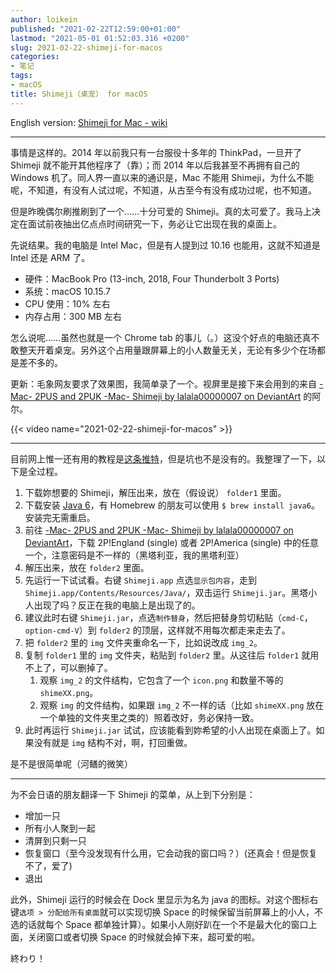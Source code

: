 ```yaml
---
author: loikein
published: "2021-02-22T12:59:00+01:00"
lastmod: "2021-05-01 01:52:03.316 +0200"
slug: 2021-02-22-shimeji-for-macos
categories:
- 笔记
tags:
- macOS
title: Shimeji（桌宠） for macOS
---
```

English version: [Shimeji for Mac - wiki](https://wiki.loikein.one/computer/other-software/shimeji-for-mac)  

***

事情是这样的。2014 年以前我只有一台服役十多年的 ThinkPad，一旦开了 Shimeji 就不能开其他程序了（靠）；而 2014 年以后我甚至不再拥有自己的 Windows 机了。同人界一直以来的通识是，Mac 不能用 Shimeji，为什么不能呢，不知道，有没有人试过呢，不知道，从古至今有没有成功过呢，也不知道。

但是昨晚偶尔刷推刷到了一个……十分可爱的 Shimeji。真的太可爱了。我马上决定在面试前夜抽出亿点点时间研究一下，务必让它出现在我的桌面上。

先说结果。我的电脑是 Intel Mac，但是有人提到过 10.16 也能用，这就不知道是 Intel 还是 ARM 了。

-   硬件：MacBook Pro (13-inch, 2018, Four Thunderbolt 3 Ports)
-   系统：macOS 10.15.7
-   CPU 使用：10% 左右
-   内存占用：300 MB 左右

怎么说呢……虽然也就是一个 Chrome tab 的事儿（。）这没个好点的电脑还真不敢整天开着桌宠。另外这个占用量跟屏幕上的小人数量无关，无论有多少个在场都是差不多的。

更新：毛象网友要求了效果图，我简单录了一个。视屏里是接下来会用到的来自 [-Mac- 2PUS and 2PUK -Mac- Shimeji by lalala00000007 on DeviantArt](https://www.deviantart.com/lalala00000007/art/Mac-2PUS-and-2PUK-Mac-Shimeji-360524267) 的阿尔。

{{< video name="2021-02-22-shimeji-for-macos" >}}

***

目前网上惟一还有用的教程是[这条推特](https://twitter.com/zkdlsoo/status/986176637946359808?s=20)，但是坑也不是没有的。我整理了一下，以下是全过程。

1.  下载妳想要的 Shimeji，解压出来，放在（假设说） `folder1` 里面。
2.  下载安装 [Java 6](https://support.apple.com/kb/DL1572?locale=en_US)，有 Homebrew 的朋友可以使用 `$ brew install java6`。安装完无需重启。
3.  前往 [-Mac- 2PUS and 2PUK -Mac- Shimeji by lalala00000007 on DeviantArt](https://www.deviantart.com/lalala00000007/art/Mac-2PUS-and-2PUK-Mac-Shimeji-360524267)，下载 2P!England (single) 或者 2P!America (single) 中的任意一个，注意密码是不一样的（黑塔利亚，我的黑塔利亚）
4.  解压出来，放在 `folder2` 里面。
5.  先运行一下试试看。右键 `Shimeji.app` 点选`显示包内容`，走到 `Shimeji.app/Contents/Resources/Java/`，双击运行 `Shimeji.jar`。黑塔小人出现了吗？反正在我的电脑上是出现了的。
6.  建议此时右键 `Shimeji.jar`，点选`制作替身`，然后把替身剪切粘贴（`cmd-C`，`option-cmd-V`）到 `folder2` 的顶层，这样就不用每次都走来走去了。
7.  把 `folder2` 里的 `img` 文件夹重命名一下，比如说改成 `img_2`。
8.  复制 `folder1` 里的 `img` 文件夹，粘贴到 `folder2` 里。从这往后 `folder1` 就用不上了，可以删掉了。
    1.  观察 `img_2` 的文件结构，它包含了一个 `icon.png` 和数量不等的 `shimeXX.png`。
    2.  观察 `img` 的文件结构，如果跟 `img_2` 不一样的话（比如 `shimeXX.png` 放在一个单独的文件夹里之类的）照着改好，务必保持一致。
9.  此时再运行 `Shimeji.jar` 试试，应该能看到妳希望的小人出现在桌面上了。如果没有就是 `img` 结构不对，啊，打回重做。

是不是很简单呢（河鳝的微笑）

***

为不会日语的朋友翻译一下 Shimeji 的菜单，从上到下分别是：

-   增加一只
-   所有小人聚到一起
-   清屏到只剩一只
-   恢复窗口（至今没发现有什么用，它会动我的窗口吗？）(还真会！但是恢复不了，爱了)
-   退出

此外，Shimeji 运行的时候会在 Dock 里显示为名为 java 的图标。对这个图标右键`选项 > 分配给所有桌面`就可以实现切换 Space 的时候保留当前屏幕上的小人，不选的话就每个 Space
都单独计算）。如果小人刚好趴在一个不是最大化的窗口上面，关闭窗口或者切换
Space 的时候就会掉下来，超可爱的啦。

終わり！
